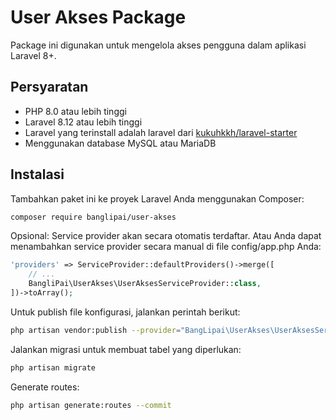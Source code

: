 # User Akses Package

Package ini digunakan untuk mengelola akses pengguna dalam aplikasi Laravel 8+.

## Persyaratan

- PHP 8.0 atau lebih tinggi
- Laravel 8.12 atau lebih tinggi
- Laravel yang terinstall adalah laravel
  dari [kukuhkkh/laravel-starter](https://packagist.org/packages/kukuhkkh/laravel-starter)
- Menggunakan database MySQL atau MariaDB

## Instalasi

Tambahkan paket ini ke proyek Laravel Anda menggunakan Composer:

```bash
composer require banglipai/user-akses
```

Opsional: Service provider akan secara otomatis terdaftar. Atau Anda dapat menambahkan service provider secara manual di
file config/app.php Anda:

```php
'providers' => ServiceProvider::defaultProviders()->merge([
    // ...
    BangliPai\UserAkses\UserAksesServiceProvider::class,
])->toArray();
```

Untuk publish file konfigurasi, jalankan perintah berikut:

```bash
php artisan vendor:publish --provider="BangLipai\UserAkses\UserAksesServicePorvider"
```

Jalankan migrasi untuk membuat tabel yang diperlukan:

```bash
php artisan migrate
```

Generate routes:

```bash
php artisan generate:routes --commit
```
